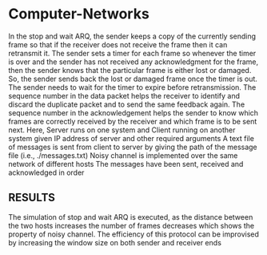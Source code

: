 # Computer-Networks
In the stop and wait ARQ, the sender keeps a copy of the currently sending frame so that if the receiver does not receive the frame then it can retransmit it.
The sender sets a timer for each frame so whenever the timer is over and the sender has not received any acknowledgment for the frame, then the sender knows that the particular frame is either lost or damaged.
So, the sender sends back the lost or damaged frame once the timer is out. The sender needs to wait for the timer to expire before retransmission.
The sequence number in the data packet helps the receiver to identify and discard the duplicate packet and to send the same feedback again. 
The sequence number in the acknowledgement helps the sender to know which frames are correctly received by the receiver and which frame is to be sent next.
Here, Server runs on one system and Client running on another system given IP address of server and other required arguments 
A text file of messages is sent from client to server by giving the path of the message file (i.e.,  ./messages.txt) 
Noisy channel is implemented over the same network of different hosts
The messages have been sent, received and acknowledged in order




## RESULTS
The simulation of stop and wait ARQ is executed, as the distance between the two hosts increases the number of frames decreases which shows the property of noisy channel.
The efficiency of this protocol can be improvised by increasing the window size on both sender and receiver ends 


